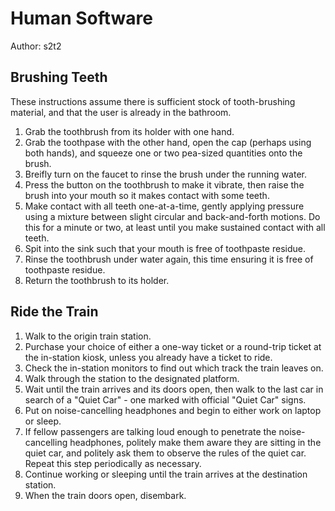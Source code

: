 # Human Software

Author: s2t2

## Brushing Teeth

These instructions assume there is sufficient stock of tooth-brushing material, and that the user is already in the bathroom.

  1. Grab the toothbrush from its holder with one hand.
  2. Grab the toothpase with the other hand, open the cap (perhaps using both hands), and squeeze one or two pea-sized quantities onto the brush.
  3. Breifly turn on the faucet to rinse the brush under the running water.
  4. Press the button on the toothbrush to make it vibrate, then raise the brush into your mouth so it makes contact with some teeth.
  5. Make contact with all teeth one-at-a-time, gently applying pressure using a mixture between slight circular and back-and-forth motions. Do this for a minute or two, at least until you make sustained contact with all teeth.
  6. Spit into the sink such that your mouth is free of toothpaste residue.
  7. Rinse the toothbrush under water again, this time ensuring it is free of toothpaste residue.
  8. Return the toothbrush to its holder.

## Ride the Train

  1. Walk to the origin train station.
  2. Purchase your choice of either a one-way ticket or a round-trip ticket at the in-station kiosk, unless you already have a ticket to ride.
  3. Check the in-station monitors to find out which track the train leaves on.
  4. Walk through the station to the designated platform.
  5. Wait until the train arrives and its doors open, then walk to the last car in search of a "Quiet Car" - one marked with official "Quiet Car" signs.
  6. Put on noise-cancelling headphones and begin to either work on laptop or sleep.
  7. If fellow passengers are talking loud enough to penetrate the noise-cancelling headphones, politely make them aware they are sitting in the quiet car, and politely ask them to observe the rules of the quiet car. Repeat this step periodically as necessary.
  8. Continue working or sleeping until the train arrives at the destination station.
  9. When the train doors open, disembark.
